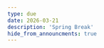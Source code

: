 ```yaml
---
type: due
date: 2026-03-21
description: 'Spring Break'
hide_from_announcments: true
---
```


<!-- Please take time to recharge! -->
